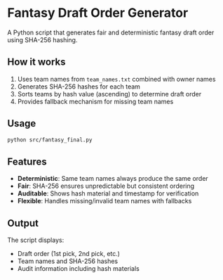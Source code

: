 # Fantasy Draft Order Generator

A Python script that generates fair and deterministic fantasy draft order using SHA-256 hashing.

## How it works

1. Uses team names from `team_names.txt` combined with owner names
2. Generates SHA-256 hashes for each team
3. Sorts teams by hash value (ascending) to determine draft order
4. Provides fallback mechanism for missing team names

## Usage

```bash
python src/fantasy_final.py
```

## Features

- **Deterministic**: Same team names always produce the same order
- **Fair**: SHA-256 ensures unpredictable but consistent ordering
- **Auditable**: Shows hash material and timestamp for verification
- **Flexible**: Handles missing/invalid team names with fallbacks

## Output

The script displays:
- Draft order (1st pick, 2nd pick, etc.)
- Team names and SHA-256 hashes
- Audit information including hash materials